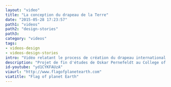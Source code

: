 ```yaml
---
layout: "video"
title: "La conception du drapeau de la Terre"
date: "2015-05-28 17:23:57"
path1: "videos"
path2: "design-stories"
path3:
category: "videos"
tags:
- videos-design
- videos-design-stories
intro: "Vidéo relatant le process de création du drapeau international de la planète Terre. Un projet de fin d'études de Oskar Pernefeldt au College of Design Beckmans (Stockholm, Suède)."
description: "Projet de fin d'études de Oskar Pernefeldt au College of Design Beckmans."
id-youtube: "yd1CYKFAUzA"
viaurl: "http://www.flagofplanetearth.com"
viatitle: "Flag of planet Earth"
---
```

